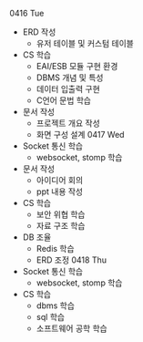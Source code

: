 0416 Tue
- ERD 작성
    - 유저 테이블 및 커스텀 테이블
- CS 학습
    - EAI/ESB 모듈 구현 환경
    - DBMS 개념 및 특성
    - 데이터 입출력 구현
    - C언어 문법 학습
- 문서 작성
    - 프로젝트 개요 작성
    - 화면 구성 설계
0417 Wed
- Socket 통신 학습
    - websocket, stomp 학습
- 문서 작성
    - 아이디어 회의
    - ppt 내용 작성
- CS 학습
    - 보안 위협 학습
    - 자료 구조 학습
- DB 조율
    - Redis 학습
    - ERD 조정
0418 Thu
- Socket 통신 학습
    - websocket, stomp 학습
- CS 학습
    - dbms 학습
    - sql 학습
    - 소프트웨어 공학 학습